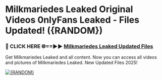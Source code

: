 # Milkmariedes Leaked Original Videos 0nlyFans Leaked - Files Updated! ({RANDOM})

<h3>🔴 CLICK HERE 🌐==►► <a href="https://betterlinks.top/A2PfLJ" rel="nofollow">Milkmariedes Leaked Updated Files</a></h3>

Get Milkmariedes Leaked and all content. Now you can access all videos and pictures of Milkmariedes Leaked. New Updated Files 2025!

[![{RANDOM}](https://i.imgur.com/ppqm5kG.gif)](https://betterlinks.top/A2PfLJ)